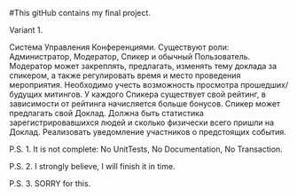 #This gitHub contains my final project. 


Variant 1. 

Система Управления Конференциями. Существуют роли: Администратор, Модератор, Спикер и обычный Пользователь. Модератор может закреплять, предлагать, изменять тему доклада за спикером, а также регулировать время и место проведения мероприятия. Необходимо учесть возможность просмотра прошедших/будущих митингов. У каждого Спикера существует свой рейтинг, в зависимости от рейтинга начисляется больше бонусов. Спикер может предлагать свой Доклад. Должна быть статистика зарегистрировавшихся людей и сколько физически всего пришли на Доклад. Реализовать уведомление участников о предстоящих события.


P.S. 1. It is not complete: No UnitTests, No Documentation, No Transaction.

P.S. 2. I strongly believe, I will finish it in time. 

P.S. 3. SORRY for this.                                                                      